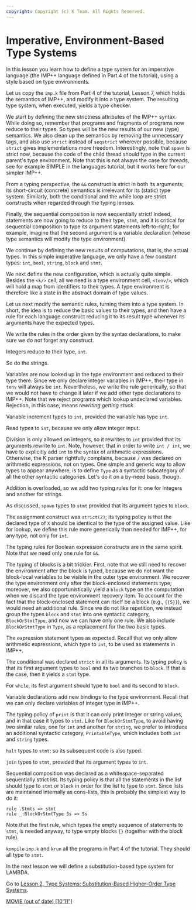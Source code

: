 ```yaml
---
copyright: Copyright (c) K Team. All Rights Reserved.
---
```


# Imperative, Environment-Based Type Systems

In this lesson you learn how to define a type system for an imperative
language (the IMP++ language defined in Part 4 of the tutorial), using a style
based on type  environments.

Let us copy the `imp.k` file from Part 4 of the tutorial, Lesson 7, which holds
the semantics of IMP++, and modify it into a type system.  The resulting type
system, when executed, yields a type checker.

We start by defining the new strictness attributes of the IMP++ syntax.
While doing so, remember that programs and fragments of programs now reduce
to their types.  So types will be the new results of our new (type) semantics.
We also clean up the semantics by removing the unnecessary tags, and also
use `strict` instead of `seqstrict` wherever possible, because `strict` gives
implementations more freedom.  Interestingly, note that `spawn` is strict now,
because the code of the child thread should type in the current parent's type
environment.  Note that this is not always the case for threads, see for example
SIMPLE in the languages tutorial, but it works here for our simpler IMP++.

From a typing perspective, the `&&` construct is strict in both its arguments;
its short-circuit (concrete) semantics is irrelevant for its (static) type
system.  Similarly, both the conditional and the while loop are strict
constructs when regarded through the typing lenses.

Finally, the sequential composition is now sequentially strict!  Indeed,
statements are now going to reduce to their type, `stmt`, and it is critical
for sequential composition to type its argument statements left-to-right; 
for example, imagine that the second argument is a variable declaration (whose
type semantics will modify the type environment).

We continue by defining the new results of computations, that is, the actual
types.  In this simple imperative language, we only have a few constant types:
`int`, `bool`, `string`, `block` and `stmt`.

We next define the new configuration, which is actually quite simple.  Besides
the `<k/>` cell, all we need is a type environment cell, `<tenv/>`, which will
hold a map from identifiers to their types.  A type environment is therefore
like a state in the abstract domain of type values.

Let us next modify the semantic rules, turning them into a type system.  In
short, the idea is to reduce the basic values to their types, and then have a
rule for each language construct reducing it to its result type whenever its
arguments have the expected types.

We write the rules in the order given by the syntax declarations, to make
sure we do not forget any construct.

Integers reduce to their type, `int`.

So do the strings.

Variables are now looked up in the type environment and reduced to their type 
there.  Since we only declare integer variables in IMP++, their type in `tenv` 
will always be `int`.  Nevertheless, we write the rule generically, so that we 
would not have to change it later if we add other type declarations to IMP++.
Note that we reject programs which lookup undeclared variables.  Rejection,
in this case, means *rewriting getting stuck*.

Variable increment types to `int`, provided the variable has type `int`.

Read types to `int`, because we only allow integer input.

Division is only allowed on integers, so it rewrites to `int` provided that its
arguments rewrite to `int`.  Note, however, that in order to write `int / int`,
we have to explicitly add `int` to the syntax of arithmetic expressions.
Otherwise, the K parser rightfully complains, because `/` was declared on
arithmetic expressions, not on types.  One simple and generic way to allow
types to appear anywhere, is to define `Type` as a syntactic subcategory of all
the other syntactic categories.  Let's do it on a by-need basis, though.

Addition is overloaded, so we add two typing rules for it: one for integers
and another for strings.

As discussed, `spawn` types to `stmt` provided that its argument types to
`block`.

The assignment construct was `strict(2)`; its typing policy is that the declared
type of `X` should be identical to the type of the assigned value.  Like for
lookup, we define this rule more generically than needed for IMP++, for any 
type, not only for `int`.

The typing rules for Boolean expression constructs are in the same spirit.
Note that we need only one rule for `&&`.

The typing of blocks is a bit trickier.  First, note that we still need to
recover the environment after the block is typed, because we do not want the
block-local variables to be visible in the outer type environment.  We recover
the type environment only after the block-enclosed statements type; moreover,
we also opportunistically yield a `block` type on the computation when we
discard the type environment recovery item.  To account for the fact that the
block-enclosed statement can itself be a block (e.g., `{{S}}`), we would need an
additional rule.  Since we do not like repetition, we instead group the types
`block` and `stmt` into one syntactic category, `BlockOrStmtType`, and now we
can have only one rule.  We also include `BlockOrStmtType` in `Type`, as a
replacement for the two basic types.

The expression statement types as expected.  Recall that we only allow
arithmetic expressions, which type to `int`, to be used as statements in IMP++.

The conditional was declared `strict` in all its arguments.  Its typing policy
is that its first argument types to `bool` and its two branches to `block`.
If that is the case, then it yields a `stmt` type.

For `while`, its first argument should type to `bool` and its second to `block`.

Variable declarations add new bindings to the type environment.  Recall that
we can only declare variables of integer type in IMP++.

The typing policy of `print` is that it can only print integer or string values,
and in that case it types to `stmt`.  Like for `BlockOrStmtType`, to avoid
having two similar rules, one for `int` and another for `string`, we prefer to
introduce an additional syntactic category, `PrintableType`, which includes both
`int` and `string` types.

`halt` types to `stmt`; so its subsequent code is also typed.

`join` types to `stmt`, provided that its argument types to `int`.

Sequential composition was declared as a whitespace-separated sequentially
strict list.  Its typing policy is that all the statements in the list should
type to `stmt` or `block` in order for the list to type to `stmt`.  Since
lists are maintained internally as cons-lists, this is probably the simplest
way to do it:

    rule .Stmts => stmt
    rule _:BlockOrStmtType Ss => Ss

Note that the first rule, which types the empty sequence of statements to `stmt`,
is needed anyway, to type empty blocks `{}` (together with the block rule).

`kompile` `imp.k` and `krun` all the programs in Part 4 of the tutorial.  They
should all type to `stmt`.

In the next lesson we will define a substitution-based type system for LAMBDA.

Go to [Lesson 2, Type Systems: Substitution-Based Higher-Order Type Systems](../lesson_2/README.md).

[MOVIE (out of date) [10'11"]](https://youtu.be/WyUxdo7GhtE)
